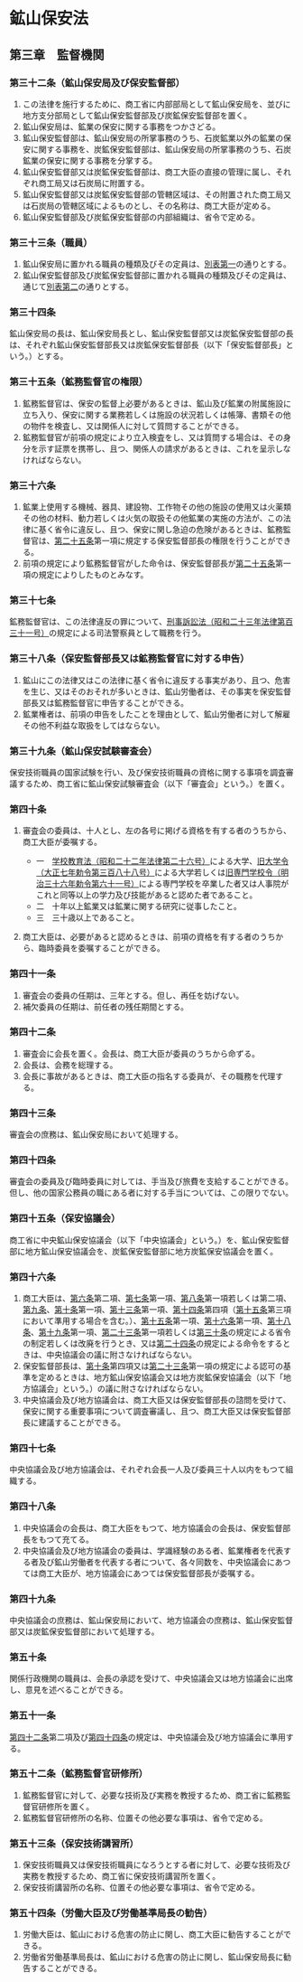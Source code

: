 # 鉱山保安法

## 第三章　監督機関

### 第三十二条（鉱山保安局及び保安監督部）

1. この法律を施行するために、商工省に内部部局として鉱山保安局を、並びに地方支分部局として鉱山保安監督部及び炭鉱保安監督部を置く。
2. 鉱山保安局は、鉱業の保安に関する事務をつかさどる。
3. 鉱山保安監督部は、鉱山保安局の所掌事務のうち、石炭鉱業以外の鉱業の保安に関する事務を、炭鉱保安監督部は、鉱山保安局の所掌事務のうち、石炭鉱業の保安に関する事務を分掌する。
4. 鉱山保安監督部又は炭鉱保安監督部は、商工大臣の直接の管理に属し、それぞれ商工局又は石炭局に附置する。
5. 鉱山保安監督部又は炭鉱保安監督部の管轄区域は、その附置された商工局又は石炭局の管轄区域によるものとし、その名称は、商工大臣が定める。
6. 鉱山保安監督部及び炭鉱保安監督部の内部組織は、省令で定める。

### 第三十三条（職員）

1. 鉱山保安局に置かれる職員の種類及びその定員は、[別表第一](/annexed_table.md#別表第一)の通りとする。
2. 鉱山保安監督部及び炭鉱保安監督部に置かれる職員の種類及びその定員は、通じて[別表第二](/annexed_table.md#別表第二)の通りとする。

### 第三十四条

鉱山保安局の長は、鉱山保安局長とし、鉱山保安監督部又は炭鉱保安監督部の長は、それぞれ鉱山保安監督部長又は炭鉱保安監督部長（以下「保安監督部長」という。）とする。

### 第三十五条（鉱務監督官の権限）

1. 鉱務監督官は、保安の監督上必要があるときは、鉱山及び鉱業の附属施設に立ち入り、保安に関する業務若しくは施設の状況若しくは帳簿、書類その他の物件を検査し、又は関係人に対して質問することができる。
2. 鉱務監督官が前項の規定により立入検査をし、又は質問する場合は、その身分を示す証票を携帯し、且つ、関係人の請求があるときは、これを呈示しなければならない。

### 第三十六条

1. 鉱業上使用する機械、器具、建設物、工作物その他の施設の使用又は火薬類その他の材料、動力若しくは火気の取扱その他鉱業の実施の方法が、この法律に基く省令に違反し、且つ、保安に関し急迫の危険があるときは、鉱務監督官は、[第二十五条](/chapter2.md#第二十五条)第一項に規定する保安監督部長の権限を行うことができる。
2. 前項の規定により鉱務監督官がした命令は、保安監督部長が[第二十五条](/chapter2.md#第二十五条)第一項の規定によりしたものとみなす。

### 第三十七条

鉱務監督官は、この法律違反の罪について、[刑事訴訟法（昭和二十三年法律第百三十一号）](https://github.com/law-of-japan/19480710-law-131)の規定による司法警察員として職務を行う。

### 第三十八条（保安監督部長又は鉱務監督官に対する申告）

1. 鉱山にこの法律又はこの法律に基く省令に違反する事実があり、且つ、危害を生じ、又はそのおそれが多いときは、鉱山労働者は、その事実を保安監督部長又は鉱務監督官に申告することができる。
2. 鉱業権者は、前項の申告をしたことを理由として、鉱山労働者に対して解雇その他不利益な取扱をしてはならない。

### 第三十九条（鉱山保安試験審査会）

保安技術職員の国家試験を行い、及び保安技術職員の資格に関する事項を調査審議するため、商工省に鉱山保安試験審査会（以下「審査会」という。）を置く。

### 第四十条

1. 審査会の委員は、十人とし、左の各号に掲げる資格を有する者のうちから、商工大臣が委嘱する。

    - 一　[学校教育法（昭和二十二年法律第二十六号）](https://github.com/law-of-japan/19470331-law-26)による大学、[旧大学令（大正七年勅令第三百八十八号）](https://github.com/law-of-japan/19181206-imperialOrdinance-388)による大学若しくは[旧専門学校令（明治三十六年勅令第六十一号）](https://github.com/law-of-japan/19030327-imperialOrdinance-61)による専門学校を卒業した者又は人事院がこれと同等以上の学力及び技能があると認めた者であること。
    - 二　十年以上鉱業又は鉱業に関する研究に従事したこと。
    - 三　三十歳以上であること。

2. 商工大臣は、必要があると認めるときは、前項の資格を有する者のうちから、臨時委員を委嘱することができる。

### 第四十一条

1. 審査会の委員の任期は、三年とする。但し、再任を妨げない。
2. 補欠委員の任期は、前任者の残任期間とする。

### 第四十二条

1. 審査会に会長を置く。会長は、商工大臣が委員のうちから命ずる。
2. 会長は、会務を総理する。
3. 会長に事故があるときは、商工大臣の指名する委員が、その職務を代理する。

### 第四十三条

審査会の庶務は、鉱山保安局において処理する。

### 第四十四条

審査会の委員及び臨時委員に対しては、手当及び旅費を支給することができる。但し、他の国家公務員の職にある者に対する手当については、この限りでない。

### 第四十五条（保安協議会）

商工省に中央鉱山保安協議会（以下「中央協議会」という。）を、鉱山保安監督部に地方鉱山保安協議会を、炭鉱保安監督部に地方炭鉱保安協議会を置く。

### 第四十六条

1. 商工大臣は、[第六条](/chapter2.md#第六条保安教育)第二項、[第七条](/chapter2.md#第七条機械器具等に関する制限)第一項、[第八条](/chapter2.md#第八条施設計画の認可届出等)第一項若しくは第二項、[第九条](/chapter2.md#第九条性能検査等)、[第十条](/chapter2.md#第十条保安規程)第一項、[第十三条](/chapter2.md#第十三条保安技術職員)第一項、[第十四条](/chapter2.md#第十四条)第四項（[第十五条](/chapter2.md#第十五条)第三項において準用する場合を含む。）、[第十五条](/chapter2.md#第十五条)第一項、[第十六条](/chapter2.md#第十六条)第一項、[第十八条](/chapter2.md#第十八条)、[第十九条](/chapter2.md#第十九条保安委員会)第一項、[第二十三条](/chapter2.md#第二十三条)第一項若しくは[第三十条](/chapter2.md#第三十条省令への委任)の規定による省令の制定若しくは改廃を行うとき、又は[第二十四条](/chapter2.md#第二十四条)の規定による命令をするときは、中央協議会の議に附さなければならない。
2. 保安監督部長は、[第十条](/chapter2.md#第十条保安規程)第四項又は[第二十三条](/chapter2.md#第二十三条)第一項の規定による認可の基準を定めるときは、地方鉱山保安協議会又は地方炭鉱保安協議会（以下「地方協議会」という。）の議に附さなければならない。
3. 中央協議会及び地方協議会は、商工大臣又は保安監督部長の諮問を受けて、保安に関する重要事項について調査審議し、且つ、商工大臣又は保安監督部長に建議することができる。

### 第四十七条

中央協議会及び地方協議会は、それぞれ会長一人及び委員三十人以内をもつて組織する。

### 第四十八条

1. 中央協議会の会長は、商工大臣をもつて、地方協議会の会長は、保安監督部長をもつて充てる。
2. 中央協議会及び地方協議会の委員は、学識経験のある者、鉱業権者を代表する者及び鉱山労働者を代表する者について、各々同数を、中央協議会にあつては商工大臣が、地方協議会にあつては保安監督部長が委嘱する。

### 第四十九条

中央協議会の庶務は、鉱山保安局において、地方協議会の庶務は、鉱山保安監督部又は炭鉱保安監督部において処理する。

### 第五十条

関係行政機関の職員は、会長の承認を受けて、中央協議会又は地方協議会に出席し、意見を述べることができる。

### 第五十一条

[第四十二条](/chapter3.md#第四十二条)第二項及び[第四十四条](/chapter3.md#第四十四条)の規定は、中央協議会及び地方協議会に準用する。

### 第五十二条（鉱務監督官研修所）

1. 鉱務監督官に対して、必要な技術及び実務を教授するため、商工省に鉱務監督官研修所を置く。
2. 鉱務監督官研修所の名称、位置その他必要な事項は、省令で定める。

### 第五十三条（保安技術講習所）

1. 保安技術職員又は保安技術職員になろうとする者に対して、必要な技術及び実務を教授するため、商工省に保安技術講習所を置く。
2. 保安技術講習所の名称、位置その他必要な事項は、省令で定める。

### 第五十四条（労働大臣及び労働基準局長の勧告）

1. 労働大臣は、鉱山における危害の防止に関し、商工大臣に勧告することができる。
2. 労働省労働基準局長は、鉱山における危害の防止に関し、鉱山保安局長に勧告することができる。
